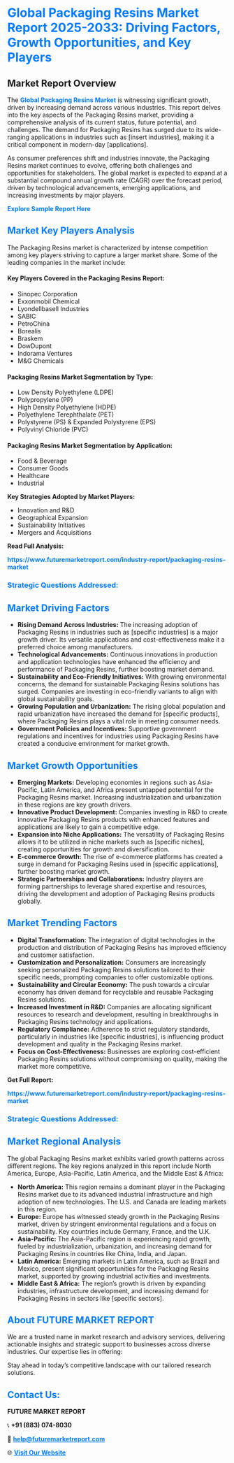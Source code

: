 <h1 style="color: #007BFF;">Global Packaging Resins Market Report 2025-2033: Driving Factors, Growth Opportunities, and Key Players</h1>

<section id="overview">
<h2>Market Report Overview</h2>
<p>The <a href="https://www.futuremarketreport.com/industry-report/packaging-resins-market" style="color: #007BFF; text-decoration: none;"><strong>Global Packaging Resins Market</strong></a> is witnessing significant growth, driven by increasing demand across various industries. This report delves into the key aspects of the Packaging Resins market, providing a comprehensive analysis of its current status, future potential, and challenges. The demand for Packaging Resins has surged due to its wide-ranging applications in industries such as [insert industries], making it a critical component in modern-day [applications].</p>
<p>As consumer preferences shift and industries innovate, the Packaging Resins market continues to evolve, offering both challenges and opportunities for stakeholders. The global market is expected to expand at a substantial compound annual growth rate (CAGR) over the forecast period, driven by technological advancements, emerging applications, and increasing investments by major players.</p>
</section>

<section id="overview">
<p><a href="https://www.futuremarketreport.com/request-sample/reportId=63219" style="color: #007BFF; text-decoration: none;"><strong>Explore Sample Report Here</strong></a></p>
</section>

<section id="key-players">
<h2 style="color: #007BFF;">Market Key Players Analysis</h2>
<p>The Packaging Resins market is characterized by intense competition among key players striving to capture a larger market share. Some of the leading companies in the market include:</p>
<h4>Key Players Covered in the Packaging Resins Report:</h4>
<ul><li>Sinopec Corporation</li><li>Exxonmobil Chemical</li><li>Lyondellbasell Industries</li><li>SABIC</li><li>PetroChina</li><li>Borealis</li><li>Braskem</li><li>DowDupont</li><li>Indorama Ventures</li><li>M&amp;G Chemicals</li></ul>
<h4>Packaging Resins Market Segmentation by Type:</h4>
<ul><li>Low Density Polyethylene (LDPE)</li><li>Polypropylene (PP)</li><li>High Density Polyethylene (HDPE)</li><li>Polyethylene Terephthalate (PET)</li><li>Polystyrene (PS) &amp; Expanded Polystyrene (EPS)</li><li>Polyvinyl Chloride (PVC)</li></ul>

<h4>Packaging Resins Market Segmentation by Application:</h4>
<ul><li>Food &amp; Beverage</li><li>Consumer Goods</li><li>Healthcare</li><li>Industrial</li></ul>
<p><strong>Key Strategies Adopted by Market Players:</strong></p>
<ul>
<li>Innovation and R&D</li>
<li>Geographical Expansion</li>
<li>Sustainability Initiatives</li>
<li>Mergers and Acquisitions</li>
</ul>
</section>

<section>
<p><strong>Read Full Analysis: </strong></p><a href="https://www.futuremarketreport.com/industry-report/packaging-resins-market" style="color: #007BFF; text-decoration: none;"><strong>https://www.futuremarketreport.com/industry-report/packaging-resins-market</strong></a>
<h3 style="color: #007BFF;">Strategic Questions Addressed:</h3>
</section>

<section id="driving-factors">
<h2 style="color: #007BFF;">Market Driving Factors</h2>
<ul>
<li><strong>Rising Demand Across Industries:</strong> The increasing adoption of Packaging Resins in industries such as [specific industries] is a major growth driver. Its versatile applications and cost-effectiveness make it a preferred choice among manufacturers.</li>
<li><strong>Technological Advancements:</strong> Continuous innovations in production and application technologies have enhanced the efficiency and performance of Packaging Resins, further boosting market demand.</li>
<li><strong>Sustainability and Eco-Friendly Initiatives:</strong> With growing environmental concerns, the demand for sustainable Packaging Resins solutions has surged. Companies are investing in eco-friendly variants to align with global sustainability goals.</li>
<li><strong>Growing Population and Urbanization:</strong> The rising global population and rapid urbanization have increased the demand for [specific products], where Packaging Resins plays a vital role in meeting consumer needs.</li>
<li><strong>Government Policies and Incentives:</strong> Supportive government regulations and incentives for industries using Packaging Resins have created a conducive environment for market growth.</li>
</ul>
</section>

<section id="growth-opportunities">
<h2 style="color: #007BFF;">Market Growth Opportunities</h2>
<ul>
<li><strong>Emerging Markets:</strong> Developing economies in regions such as Asia-Pacific, Latin America, and Africa present untapped potential for the Packaging Resins market. Increasing industrialization and urbanization in these regions are key growth drivers.</li>
<li><strong>Innovative Product Development:</strong> Companies investing in R&D to create innovative Packaging Resins products with enhanced features and applications are likely to gain a competitive edge.</li>
<li><strong>Expansion into Niche Applications:</strong> The versatility of Packaging Resins allows it to be utilized in niche markets such as [specific niches], creating opportunities for growth and diversification.</li>
<li><strong>E-commerce Growth:</strong> The rise of e-commerce platforms has created a surge in demand for Packaging Resins used in [specific applications], further boosting market growth.</li>
<li><strong>Strategic Partnerships and Collaborations:</strong> Industry players are forming partnerships to leverage shared expertise and resources, driving the development and adoption of Packaging Resins products globally.</li>
</ul>
</section>

<section id="trending-factors">
<h2 style="color: #007BFF;">Market Trending Factors</h2>
<ul>
<li><strong>Digital Transformation:</strong> The integration of digital technologies in the production and distribution of Packaging Resins has improved efficiency and customer satisfaction.</li>
<li><strong>Customization and Personalization:</strong> Consumers are increasingly seeking personalized Packaging Resins solutions tailored to their specific needs, prompting companies to offer customizable options.</li>
<li><strong>Sustainability and Circular Economy:</strong> The push towards a circular economy has driven demand for recyclable and reusable Packaging Resins solutions.</li>
<li><strong>Increased Investment in R&D:</strong> Companies are allocating significant resources to research and development, resulting in breakthroughs in Packaging Resins technology and applications.</li>
<li><strong>Regulatory Compliance:</strong> Adherence to strict regulatory standards, particularly in industries like [specific industries], is influencing product development and quality in the Packaging Resins market.</li>
<li><strong>Focus on Cost-Effectiveness:</strong> Businesses are exploring cost-efficient Packaging Resins solutions without compromising on quality, making the market more competitive.</li>
</ul>
</section>

<section>
<p><strong>Get Full Report: </strong></p><a href="https://www.futuremarketreport.com/industry-report/packaging-resins-market" style="color: #007BFF; text-decoration: none;"><strong>https://www.futuremarketreport.com/industry-report/packaging-resins-market</strong></a>
<h3 style="color: #007BFF;">Strategic Questions Addressed:</h3>
</section>


<section id="regional-analysis">
<h2 style="color: #007BFF;">Market Regional Analysis</h2>
<p>The global Packaging Resins market exhibits varied growth patterns across different regions. The key regions analyzed in this report include North America, Europe, Asia-Pacific, Latin America, and the Middle East & Africa:</p>
<ul>
<li><strong>North America:</strong> This region remains a dominant player in the Packaging Resins market due to its advanced industrial infrastructure and high adoption of new technologies. The U.S. and Canada are leading markets in this region.</li>
<li><strong>Europe:</strong> Europe has witnessed steady growth in the Packaging Resins market, driven by stringent environmental regulations and a focus on sustainability. Key countries include Germany, France, and the U.K.</li>
<li><strong>Asia-Pacific:</strong> The Asia-Pacific region is experiencing rapid growth, fueled by industrialization, urbanization, and increasing demand for Packaging Resins in countries like China, India, and Japan.</li>
<li><strong>Latin America:</strong> Emerging markets in Latin America, such as Brazil and Mexico, present significant opportunities for the Packaging Resins market, supported by growing industrial activities and investments.</li>
<li><strong>Middle East & Africa:</strong> The region’s growth is driven by expanding industries, infrastructure development, and increasing demand for Packaging Resins in sectors like [specific sectors].</li>
</ul>
</section>

<footer>
<h2 style="color: #007BFF;">About FUTURE MARKET REPORT</h2>
<p>We are a trusted name in market research and advisory services, delivering actionable insights and strategic support to businesses across diverse industries. Our expertise lies in offering:</p>

<p>Stay ahead in today’s competitive landscape with our tailored research solutions.</p>

<h2 style="color: #007BFF;">Contact Us:</h2>
<p><strong>FUTURE MARKET REPORT</strong></p>
<p>📞 <strong>+91 (883) 074-8030</strong></p>
<p>📧 <strong><a href="mailto:help@futuremarketreport.com" style="color: #007BFF;">help@futuremarketreport.com</a></strong></p>
<p>🌐 <strong><a href="https://www.futuremarketreport.com/" style="color: #007BFF;">Visit Our Website</a></strong></p>
</footer>